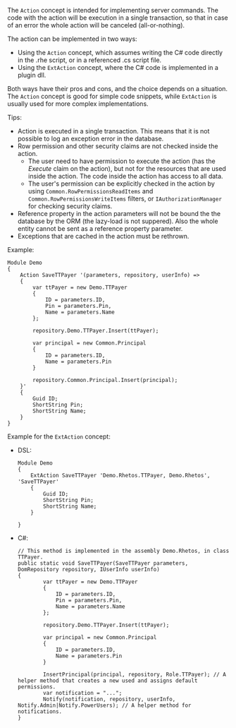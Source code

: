 The `Action` concept is intended for implementing server commands. The code with the action will be execution in a single transaction, so that in case of an error the whole action will be canceled (all-or-nothing).

The action can be implemented in two ways:

* Using the `Action` concept, which assumes writing the C# code directly in the .rhe script, or in a referenced .cs script file.
* Using the `ExtAction` concept, where the C# code is implemented in a plugin dll.

Both ways have their pros and cons, and the choice depends on a situation. The `Action` concept is good for simple code snippets, while `ExtAction` is usually used for more complex implementations.

Tips:

* Action is executed in a single transaction. This means that it is not possible to log an exception error in the database.
* Row permission and other security claims are not checked inside the action.
    - The user need to have permission to execute the action (has the *Execute* claim on the action),
      but not for the resources that are used inside the action. The code inside the action has access to all data.
    - The user's permission can be explicitly checked in the action by using `Common.RowPermissionsReadItems`
      and `Common.RowPermissionsWriteItems` filters, or `IAuthorizationManager` for checking security claims.
* Reference property in the action parameters will not be bound the the database by the ORM (the lazy-load is not suppered).
  Also the whole entity cannot be sent as a reference property parameter.
* Exceptions that are cached in the action must be rethrown.

Example:

```
Module Demo
{
    Action SaveTTPayer '(parameters, repository, userInfo) =>
    {
        var ttPayer = new Demo.TTPayer
        {
            ID = parameters.ID,
            Pin = parameters.Pin,
            Name = parameters.Name
        };
        
        repository.Demo.TTPayer.Insert(ttPayer);
        
        var principal = new Common.Principal
        {
            ID = parameters.ID,
            Name = parameters.Pin
        }
        
        repository.Common.Principal.Insert(principal);
    }'
    {
        Guid ID;
        ShortString Pin;
        ShortString Name;
    }
}
```

Example for the `ExtAction` concept:

* DSL:

    ```
    Module Demo
    {
        ExtAction SaveTTPayer 'Demo.Rhetos.TTPayer, Demo.Rhetos', 'SaveTTPayer'
        {
            Guid ID;
            ShortString Pin;
            ShortString Name;
        }
        
    }
    ```

* C#:

    ```
    // This method is implemented in the assembly Demo.Rhetos, in class TTPayer.
    public static void SaveTTPayer(SaveTTPayer parameters, DomRepository repository, IUserInfo userInfo)
    {
            var ttPayer = new Demo.TTPayer
            {
                ID = parameters.ID,
                Pin = parameters.Pin,
                Name = parameters.Name
            };
            
            repository.Demo.TTPayer.Insert(ttPayer);
            
            var principal = new Common.Principal
            {
                ID = parameters.ID,
                Name = parameters.Pin
            }

            InsertPrincipal(principal, repository, Role.TTPayer); // A helper method that creates a new used and assigns default permissions.
            var notification = "...";
            Notify(notification, repository, userInfo, Notify.Admin|Notify.PowerUsers); // A helper method for notifications.
    }
    ```
